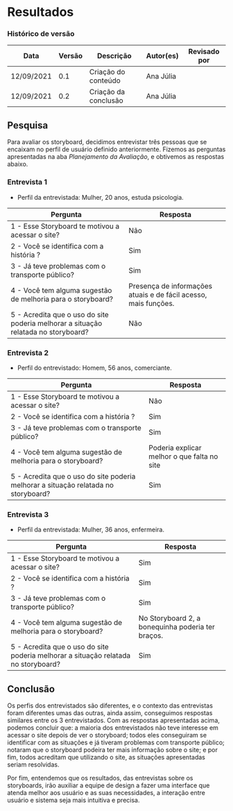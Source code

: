 # Resultados

### Histórico de versão
Data | Versão | Descrição | Autor(es)|Revisado por
--|--|--|--|--
12/09/2021 | 0.1 | Criação do conteúdo | Ana Júlia | |
12/09/2021 | 0.2 | Criação da conclusão | Ana Júlia | |

## Pesquisa
Para avaliar os storyboard, decidimos entrevistar três pessoas que se encaixam no perfil de usuário definido anteriormente. Fizemos as perguntas apresentadas na aba *Planejamento da Avaliação*, e obtivemos as respostas abaixo.

### Entrevista 1
* Perfil da entrevistada: Mulher, 20 anos, estuda psicologia.

Pergunta | Resposta
--|--|
1 - Esse Storyboard te motivou a acessar o site? | Não | 
2 - Você se identifica com a história ? | Sim
3 - Já teve problemas com o transporte público?| Sim
4 - Você tem alguma sugestão de melhoria para o storyboard?| Presença de informações atuais e de fácil acesso, mais funções. |
5 - Acredita que o uso do site poderia melhorar a situação relatada no storyboard?|Não

### Entrevista 2
* Perfil do entrevistado: Homem, 56 anos, comerciante.

Pergunta | Resposta
--|--|
1 - Esse Storyboard te motivou a acessar o site? | Não | 
2 - Você se identifica com a história ? | Sim |
3 - Já teve problemas com o transporte público?| Sim |
4 - Você tem alguma sugestão de melhoria para o storyboard?| Poderia explicar melhor o que falta no site|
5 - Acredita que o uso do site poderia melhorar a situação relatada no storyboard?| Sim |

### Entrevista 3
* Perfil da entrevistada: Mulher, 36 anos, enfermeira.

Pergunta | Resposta
--|--|
1 - Esse Storyboard te motivou a acessar o site? | Sim | 
2 - Você se identifica com a história ? | Sim |
3 - Já teve problemas com o transporte público?| Sim |
4 - Você tem alguma sugestão de melhoria para o storyboard?| No Storyboard 2, a bonequinha poderia ter braços. |
5 - Acredita que o uso do site poderia melhorar a situação relatada no storyboard?| Sim |

## Conclusão
Os perfis dos entrevistados são diferentes, e o contexto das entrevistas foram diferentes umas das outras, ainda assim, conseguimos respostas similares entre os 3 entrevistados. 
Com as respostas apresentadas acima, podemos concluir que: a maioria dos entrevistados não teve interesse em acessar o site depois de ver o storyboard; todos eles conseguiram se identificar com as situações e já tiveram problemas com transporte público; notaram que o storyboard podeira ter mais informação sobre o site; e por fim, todos acreditam que utilizando o site, as situações apresentadas seriam resolvidas. 

Por fim, entendemos que os resultados, das entrevistas sobre os storyboards, irão auxiliar a equipe de design a fazer uma interface que atenda melhor aos usuário e as suas necessidades, a interação entre usuário e sistema seja mais intuitiva e precisa.
